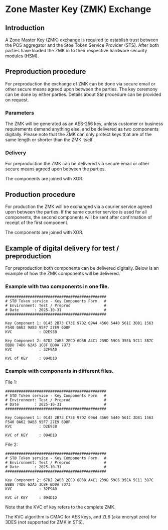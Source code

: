 # Zone Master Key (ZMK) Exchange

## Introduction

A Zone Master Key (ZMK) exchange is required to establish trust between the POS aggregator and the Stoe Token Service Provider (STS). After both parties have loaded the ZMK in to their respective hardware security modules (HSM).

## Preproduction procedure

For preproduction the exchange of ZMK can be done via secure email or other secure means agreed upon between the parties. The key ceremony can be done by either parties. Details about Stø procedure can be provided on request.

### Parameters

The ZMK will be generated as an AES-256 key, unless customer or business requirements demand anything else, and be delivered as two components digitally. Please note that the ZMK can only protect keys that are of the same length or shorter than the ZMK itself.

### Delivery

For preproduction the ZMK can be delivered via secure email or other secure means agreed upon between the parties.

The components are joined with XOR.

## Production procedure

For production the ZMK will be exchanged via a courier service agreed upon between the parties. If the same courrier
service is used for all components, the second components will be sent after confirmation of receipt of the first component.

The components are joined with XOR.

## Example of digital delivery for test / preproduction

For preproduction both components can be delivered digitally. Below is an example of how the ZMK components will be delivered.

### Example with two components in one file.

```
#############################################
# STØ Token service - Key Components Form   #
# Environment: Test / Preprod               #
# Date       : 2025-10-31                   #
#############################################

Key Component 1: 0143 2B73 C73E 97D2 09A4 4560 5440 561C 3D81 1563 F540 0A62 9AB3 95F7 27E9 6D8F
KVC            : D2E93B

Key Component 2: 67D2 2AB3 2ECD 6D3B A4C1 239D 59C6 35EA 5C11 3B7C BBB8 74D6 62A5 1C8F BD0A 7D73
KVC            : 32F9A0

KVC of KEY     : 094D1D
```

### Example with components in different files.

File 1:
```
#############################################
# STØ Token service - Key Components Form   #
# Environment: Test / Preprod               #
# Date       : 2025-10-31                   #
#############################################

Key Component 1: 0143 2B73 C73E 97D2 09A4 4560 5440 561C 3D81 1563 F540 0A62 9AB3 95F7 27E9 6D8F
KVC            : D2E93B

KVC of KEY     : 094D1D
```

File 2:
```
#############################################
# STØ Token service - Key Components Form   #
# Environment: Test / Preprod               #
# Date       : 2025-10-31                   #
#############################################

Key Component 2: 67D2 2AB3 2ECD 6D3B A4C1 239D 59C6 35EA 5C11 3B7C BBB8 74D6 62A5 1C8F BD0A 7D73
KVC            : 32F9A0

KVC of KEY     : 094D1D
```

Note that the KVC of key refers to the complete ZMK.

The KVC algorithm is CMAC for AES keys, and ZL6 (aka encrypt zero) for 3DES (not supported for ZMK in STS).

